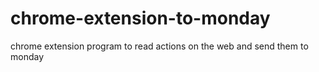 # chrome-extension-to-monday
chrome extension program to read actions on the web and send them to monday
